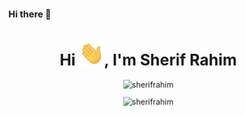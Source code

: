 ### Hi there 👋

<h1 align="center">Hi <img src="https://raw.githubusercontent.com/ABSphreak/ABSphreak/master/gifs/Hi.gif" width="45px" />, I'm Sherif Rahim </h1>
<p align="center"> <img src="https://komarev.com/ghpvc/?username=sherifrahim&style=flat-square" alt="sherifrahim" /> </p>
<p align="center"> <img src="https://github-readme-stats.vercel.app/api?username=sherifrahim&show_icons=true" alt="sherifrahim" /> </p>


<!--
**sherifrahim/sherifrahim** is a ✨ _special_ ✨ repository because its `README.md` (this file) appears on your GitHub profile.

Here are some ideas to get you started:

- 🔭 I’m currently working on ...
- 🌱 I’m currently learning ...
- 👯 I’m looking to collaborate on ...
- 🤔 I’m looking for help with ...
- 💬 Ask me about ...
- 📫 How to reach me: ...
- 😄 Pronouns: ...
- ⚡ Fun fact: ...
-->
